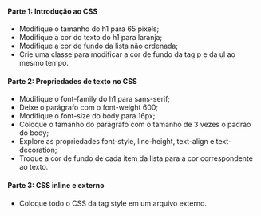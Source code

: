 #### Parte 1: Introdução ao CSS

- Modifique o tamanho do h1 para 65 pixels;
- Modifique a cor do texto do h1 para laranja;
- Modifique a cor de fundo da lista não ordenada;
- Crie uma classe para modificar a cor de fundo da tag p e da ul ao mesmo tempo.

#### Parte 2: Propriedades de texto no CSS

- Modifique o font-family do h1 para sans-serif;
- Deixe o parágrafo com o font-weight 600;
- Modifique o font-size do body para 16px;
- Coloque o tamanho do parágrafo com o tamanho de 3 vezes o padrão do body;
- Explore as propriedades font-style, line-height, text-align e text-decoration;
- Troque a cor de fundo de cada item da lista para a cor correspondente ao texto.

#### Parte 3: CSS inline e externo

- Coloque todo o CSS da tag style em um arquivo externo.